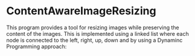 ContentAwareImageResizing
=========================
This program provides a tool for resizing images while preserving the content of the images.
This is implemented using a linked list where each node is connected to the left, right, up, down and by using a Dynaminc Programming approach:
